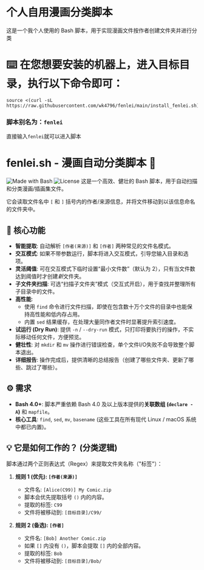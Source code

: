 # 个人自用漫画分类脚本

这是一个我个人使用的 Bash 脚本，用于实现漫画文件按作者创建文件夹并进行分类

# ⌨️ 在您想要安装的机器上，进入目标目录，执行以下命令即可：
```
source <(curl -sL https://raw.githubusercontent.com/wk4796/fenlei/main/install_fenlei.sh)
```
### 脚本别名为：`fenlei`
直接输入`fenlei`就可以进入脚本

# fenlei.sh - 漫画自动分类脚本 📂

![Made with Bash](https://img.shields.io/badge/Made%20with-Bash-blue.svg)
![License](https://img.shields.io/badge/license-MIT-green.svg) 这是一个高效、健壮的 Bash 脚本，用于自动扫描和分类漫画/插画集文件。

它会读取文件名中 `[` 和 `]` 括号内的作者/来源信息，并将文件移动到以该信息命名的文件夹中。

## 🚀 核心功能

* **智能提取**: 自动解析 `[作者(来源)]` 和 `[作者]` 两种常见的文件名模式。
* **交互模式**: 如果不带参数运行，脚本将进入交互模式，引导您输入目录和选项。
* **灵活阈值**: 可在交互模式下临时设置“最小文件数”（默认为 2），只有当文件数达到阈值时才创建*新*文件夹。
* **子文件夹扫描**: 可选“扫描子文件夹”模式（交互式开启），用于查找并整理所有子目录中的文件。
* **高性能**:
    * 使用 `find` 命令进行文件扫描，即使在包含数十万个文件的目录中也能保持高性能和低内存占用。
    * 内置 `sed` 结果缓存，在处理大量同作者文件时显著提升索引速度。
* **试运行 (Dry Run)**: 提供 `-n` / `--dry-run` 模式，只打印将要执行的操作，不实际移动任何文件，方便预览。
* **健壮性**: 对 `mkdir` 和 `mv` 操作进行错误检查，单个文件I/O失败不会导致整个脚本退出。
* **详细报告**: 操作完成后，提供清晰的总结报告（创建了哪些文件夹、更新了哪些、跳过了哪些）。

## ⚙️ 需求

* **Bash 4.0+**: 脚本严重依赖 Bash 4.0 及以上版本提供的**关联数组 (`declare -A`)** 和 `mapfile`。
* **核心工具**: `find`, `sed`, `mv`, `basename` (这些工具在所有现代 Linux / macOS 系统中都已内置)。

## 💡 它是如何工作的？ (分类逻辑)

脚本通过两个正则表达式（Regex）来提取文件夹名称（"标签"）：

1.  **规则 1 (优先): `[作者(来源)]`**
    * 文件名: `[Alice(C99)] My Comic.zip`
    * 脚本会优先提取括号 `()` 内的内容。
    * 提取的标签: `C99`
    * 文件将被移动到: `[目标目录]/C99/`

2.  **规则 2 (备选): `[作者]`**
    * 文件名: `[Bob] Another Comic.zip`
    * 如果 `[]` 内没有 `()`，脚本会提取 `[]` 内的全部内容。
    * 提取的标签: `Bob`
    * 文件将被移动到: `[目标目录]/Bob/`
